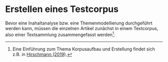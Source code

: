 # Erstellen eines Testcorpus
Bevor eine Inahaltanalyse bzw. eine Themenmodellierung durchgeführt werden kann, müssen die einzelnen Artikel zunächst in einem Textcorpus, also einer Textsammlung zusammengefasst werden[^1]. 

























[^1]: Eine Einführung zum Thema Korpusaufbau und Erstellung findet sich z.B. in [Hirschmann (2019)](https://link.springer.com/book/10.1007%2F978-3-476-05493-7).
